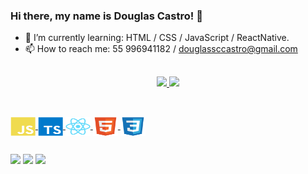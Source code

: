 ### Hi there, my name is Douglas Castro! 👋


- 🌱 I’m currently learning: HTML / CSS / JavaScript / ReactNative.
- 📫 How to reach me: 55 996941182 / douglassccastro@gmail.com 

##

<div align="center">
  <a href="https://github.com/DouglasCastro97">
  <img height="180em" src="https://github-readme-stats.vercel.app/api?username=DouglasCastro97&show_icons=true&theme=github_dark_all_commits=true&count_private=true"/>
  <img height="180em" src="https://github-readme-stats.vercel.app/api/top-langs/?username=DouglasCastro97&layout=compact&langs_count=7&theme=default_repocard"/>
</div>

##

<div style="display: inline_block"><br>
  <img align="center" alt="Douglas_Js" height="30" width="40" src="https://raw.githubusercontent.com/devicons/devicon/master/icons/javascript/javascript-plain.svg">
  <img align="center" alt="Douglas_Ts" height="30" width="40" src="https://raw.githubusercontent.com/devicons/devicon/master/icons/typescript/typescript-plain.svg">
  <img align="center" alt="Douglas_React" height="30" width="40" src="https://raw.githubusercontent.com/devicons/devicon/master/icons/react/react-original.svg">
  <img align="center" alt="Douglas_HTML" height="30" width="40" src="https://raw.githubusercontent.com/devicons/devicon/master/icons/html5/html5-original.svg">
  <img align="center" alt="Douglas_CSS" height="30" width="40" src="https://raw.githubusercontent.com/devicons/devicon/master/icons/css3/css3-original.svg">
</div>
  
  ##
 
<div> 
  <a href="https://instagram.com/DouglasCastro97" target="_blank"><img src="https://img.shields.io/badge/-Instagram-%23E4405F?style=for-the-badge&logo=instagram&logoColor=white" target="_blank"></a>
  <a href = "mailto:douglassccastro@gmail.com"><img src="https://img.shields.io/badge/-Gmail-%23333?style=for-the-badge&logo=gmail&logoColor=white" target="_blank"></a>
  <a href="https://www.linkedin.com/in/douglas-castro-95652719b/" target="_blank"><img src="https://img.shields.io/badge/-LinkedIn-%230077B5?style=for-the-badge&logo=linkedin&logoColor=white" target="_blank"></a> 
 
 
</div>
